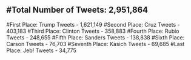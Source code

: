 #Total Number of Tweets: 2,951,864 
---
#First Place: Trump Tweets - 1,621,149
#Second Place: Cruz Tweets - 403,183
#Third Place: Clinton Tweets - 358,883
#Fourth Place: Rubio Tweets - 248,655
#Fifth Place: Sanders Tweets - 138,838
#Sixth Place: Carson Tweets - 76,703
#Seventh Place: Kasich Tweets - 69,685
#Last Place: Jeb! Tweets - 34,775

